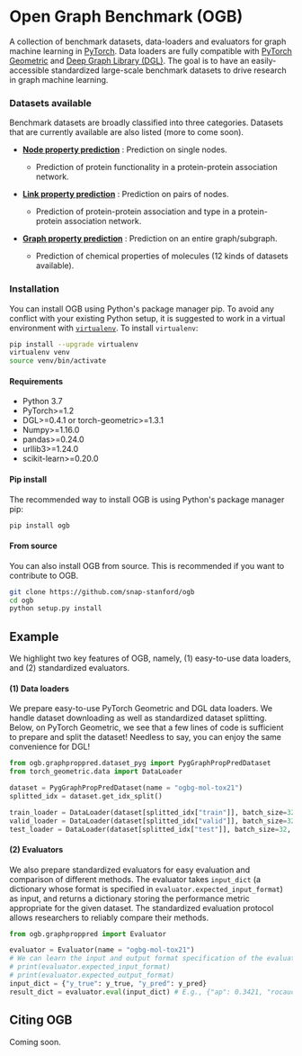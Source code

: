 # Open Graph Benchmark (OGB)

A collection of benchmark datasets, data-loaders and evaluators for graph machine learning in [PyTorch](https://pytorch.org/). Data loaders are fully compatible with [PyTorch Geometric](https://pytorch-geometric.readthedocs.io/en/latest/) and [Deep Graph Library (DGL)](https://www.dgl.ai/).
The goal is to have an easily-accessible standardized large-scale benchmark datasets to drive research in graph machine learning.


### Datasets available
Benchmark datasets are broadly classified into three categories. Datasets that are currently available are also listed (more to come soon).
- [**Node property prediction**](ogb/nodeproppred/README.md) : Prediction on single nodes.
    - Prediction of protein functionality in a protein-protein association network.

- [**Link property prediction**](ogb/linkproppred/README.md) : Prediction on pairs of nodes.
    - Prediction of protein-protein association and type in a protein-protein association network.

- [**Graph property prediction**](ogb/graphproppred/README.md) : Prediction on an entire graph/subgraph.
    - Prediction of chemical properties of molecules (12 kinds of datasets available).

### Installation
You can install OGB using Python's package manager pip. To avoid any conflict with your existing Python setup, it is suggested to work in a virtual environment with [`virtualenv`](https://docs.python-guide.org/dev/virtualenvs/). To install `virtualenv`:

```bash
pip install --upgrade virtualenv
virtualenv venv
source venv/bin/activate
```

#### Requirements
 - Python 3.7
 - PyTorch>=1.2
 - DGL>=0.4.1 or torch-geometric>=1.3.1
 - Numpy>=1.16.0
 - pandas>=0.24.0
 - urllib3>=1.24.0
 - scikit-learn>=0.20.0

#### Pip install
The recommended way to install OGB is using Python's package manager pip:
```bash
pip install ogb
```

#### From source
You can also install OGB from source. This is recommended if you want to contribute to OGB.
```bash
git clone https://github.com/snap-stanford/ogb
cd ogb
python setup.py install
```

## Example
We highlight two key features of OGB, namely, (1) easy-to-use data loaders, and (2) standardized evaluators.
#### (1) Data loaders
We prepare easy-to-use PyTorch Geometric and DGL data loaders. We handle dataset downloading as well as standardized dataset splitting.
Below, on PyTorch Geometric, we see that a few lines of code is sufficient to prepare and split the dataset! Needless to say, you can enjoy the same convenience for DGL!
```python
from ogb.graphproppred.dataset_pyg import PygGraphPropPredDataset
from torch_geometric.data import DataLoader

dataset = PygGraphPropPredDataset(name = "ogbg-mol-tox21") 
splitted_idx = dataset.get_idx_split() 

train_loader = DataLoader(dataset[splitted_idx["train"]], batch_size=32, shuffle=True)
valid_loader = DataLoader(dataset[splitted_idx["valid"]], batch_size=32, shuffle=False)
test_loader = DataLoader(dataset[splitted_idx["test"]], batch_size=32, shuffle=False)
```

#### (2) Evaluators
We also prepare standardized evaluators for easy evaluation and comparison of different methods. The evaluator takes `input_dict` (a dictionary whose format is specified in `evaluator.expected_input_format`) as input, and returns a dictionary storing the performance metric appropriate for the given dataset.
The standardized evaluation protocol allows researchers to reliably compare their methods.
```python
from ogb.graphproppred import Evaluator

evaluator = Evaluator(name = "ogbg-mol-tox21")
# We can learn the input and output format specification of the evaluator as follows.
# print(evaluator.expected_input_format) 
# print(evaluator.expected_output_format) 
input_dict = {"y_true": y_true, "y_pred": y_pred}
result_dict = evaluator.eval(input_dict) # E.g., {"ap": 0.3421, "rocauc": 0.7321}
```

## Citing OGB
Coming soon.
